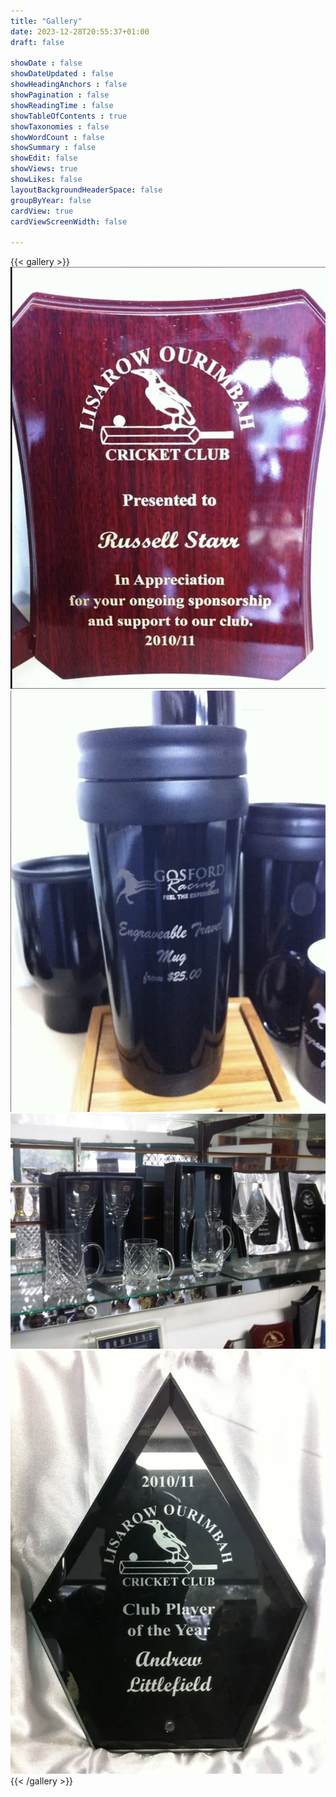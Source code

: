 ```yaml
---
title: "Gallery"
date: 2023-12-28T20:55:37+01:00
draft: false

showDate : false
showDateUpdated : false
showHeadingAnchors : false
showPagination : false
showReadingTime : false
showTableOfContents : true
showTaxonomies : false 
showWordCount : false
showSummary : false
showEdit: false
showViews: true
showLikes: false
layoutBackgroundHeaderSpace: false
groupByYear: false
cardView: true
cardViewScreenWidth: false

---
```

{{< gallery >}}
    <a class="grid-w50 md:grid-w33" target="_blank"><img src="images/gallery1.png" class="nozoom m-0" />
    <a class="grid-w50 md:grid-w33" target="_blank"><img src="images/gallery2.png" class="nozoom m-0" />
    <a class="grid-w50 md:grid-w33" target="_blank"><img src="images/gallery3.png" class="nozoom m-0" />
    <a class="grid-w50 md:grid-w33" target="_blank"><img src="images/gallery4.png" class="nozoom m-0" />
{{< /gallery >}}
